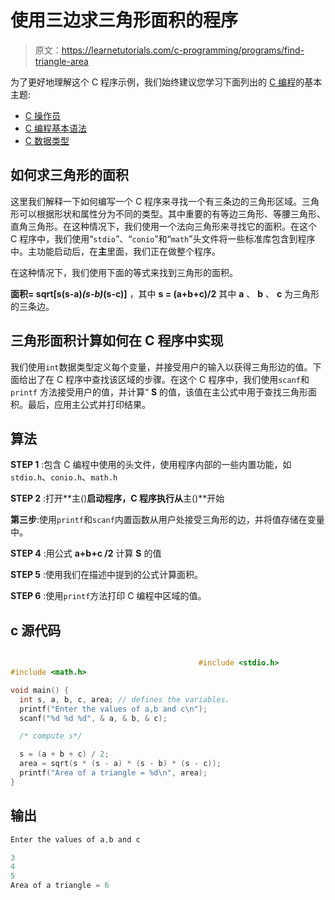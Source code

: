 # 使用三边求三角形面积的程序

> 原文：<https://learnetutorials.com/c-programming/programs/find-triangle-area>

为了更好地理解这个 C 程序示例，我们始终建议您学习下面列出的 [C 编程](../ "C programming")的基本主题:

*   [C 操作员](../../c-programming/operators "operators in C program")
*   [C 编程基本语法](../../c-programming/c-basic-syntax "C programming basic syntax")
*   [C 数据类型](../../c-programming/data-types-modifiers "C data types")

## 如何求三角形的面积

这里我们解释一下如何编写一个 C 程序来寻找一个有三条边的三角形区域。三角形可以根据形状和属性分为不同的类型。其中重要的有等边三角形、等腰三角形、直角三角形。在这种情况下，我们使用一个法向三角形来寻找它的面积。在这个 C 程序中，我们使用“`stdio`”、“`conio`”和“`math`”头文件将一些标准库包含到程序中。主功能启动后，在**主**里面，我们正在做整个程序。

在这种情况下，我们使用下面的等式来找到三角形的面积。

**面积= sqrt[s(s-a)*(s-b)*(s-c)]** ，其中 **s = (a+b+c)/2** 其中 **a** 、 **b** 、 **c** 为三角形的三条边。

## 三角形面积计算如何在 C 程序中实现

我们使用`int`数据类型定义每个变量，并接受用户的输入以获得三角形边的值。下面给出了在 C 程序中查找该区域的步骤。在这个 C 程序中，我们使用`scanf`和`printf` 方法接受用户的值，并计算“ **S** 的值，该值在主公式中用于查找三角形面积。最后，应用主公式并打印结果。

## 算法

**STEP 1** :包含 C 编程中使用的头文件，使用程序内部的一些内置功能，如`stdio.h`、`conio.h`、`math.h`

**STEP 2** :打开**主()**启动程序，C 程序执行从**主()**开始

**第三步**:使用`printf`和`scanf`内置函数从用户处接受三角形的边，并将值存储在变量中。

**STEP 4** :用公式 **a+b+c /2** 计算 **S** 的值

**STEP 5** :使用我们在描述中提到的公式计算面积。

**STEP 6** :使用`printf`方法打印 C 编程中区域的值。

## c 源代码

```c

                                          #include <stdio.h>
#include <math.h>

void main() {
  int s, a, b, c, area; // defines the variables.
  printf("Enter the values of a,b and c\n");
  scanf("%d %d %d", & a, & b, & c);

  /* compute s*/

  s = (a + b + c) / 2;
  area = sqrt(s * (s - a) * (s - b) * (s - c));
  printf("Area of a triangle = %d\n", area);
}

```

## 输出

```c
Enter the values of a,b and c

3
4
5
Area of a triangle = 6 
```